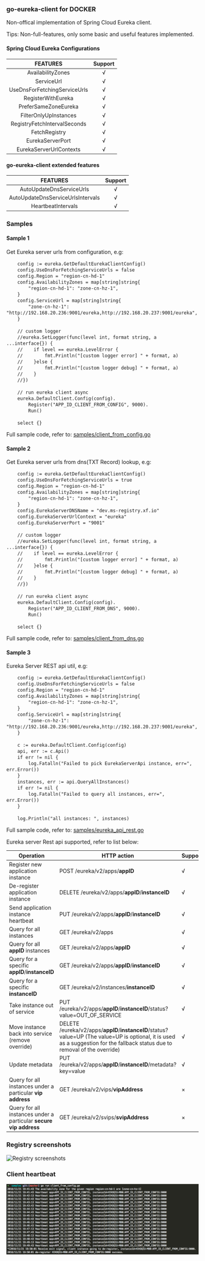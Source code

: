 ### go-eureka-client for DOCKER

Non-offical implementation of Spring Cloud Eureka client.

Tips: Non-full-features, only some basic and useful features implemented.


#### Spring Cloud Eureka Configurations

| FEATURES | Support |
|:--------:|:-------:|
|AvailabilityZones| √ |
|ServiceUrl| √ |
|UseDnsForFetchingServiceUrls| √ |
|RegisterWithEureka| √ |
|PreferSameZoneEureka| √ |
|FilterOnlyUpInstances| √ |
|RegistryFetchIntervalSeconds| √ |
|FetchRegistry| √ |
|EurekaServerPort| √ |
|EurekaServerUrlContexts| √ |

#### go-eureka-client extended features

| FEATURES | Support |
|:--------:|:-------:|
|AutoUpdateDnsServiceUrls| √ |
|AutoUpdateDnsServiceUrlsIntervals| √ |
|HeartbeatIntervals| √ |

### Samples

#### Sample 1

Get Eureka server urls from configuration, e.g:

````
    config := eureka.GetDefaultEurekaClientConfig()
    config.UseDnsForFetchingServiceUrls = false
    config.Region = "region-cn-hd-1"
    config.AvailabilityZones = map[string]string{
        "region-cn-hd-1": "zone-cn-hz-1",
    }
    config.ServiceUrl = map[string]string{
        "zone-cn-hz-1": "http://192.168.20.236:9001/eureka,http://192.168.20.237:9001/eureka",
    }

    // custom logger
    //eureka.SetLogger(func(level int, format string, a ...interface{}) {
    //    if level == eureka.LevelError {
    //        fmt.Println("[custom logger error] " + format, a)
    //    }else {
    //        fmt.Println("[custom logger debug] " + format, a)
    //    }
    //})

    // run eureka client async
    eureka.DefaultClient.Config(config).
        Register("APP_ID_CLIENT_FROM_CONFIG", 9000).
        Run()

    select {}
````

Full sample code, refer to: [samples/client_from_config.go](./samples/client_from_config.go)

#### Sample 2

Get Eureka server urls from dns(TXT Record) lookup, e.g:

````
    config := eureka.GetDefaultEurekaClientConfig()
    config.UseDnsForFetchingServiceUrls = true
    config.Region = "region-cn-hd-1"
    config.AvailabilityZones = map[string]string{
        "region-cn-hd-1": "zone-cn-hz-1",
    }
    config.EurekaServerDNSName = "dev.ms-registry.xf.io"
    config.EurekaServerUrlContext = "eureka"
    config.EurekaServerPort = "9001"

    // custom logger
    //eureka.SetLogger(func(level int, format string, a ...interface{}) {
    //    if level == eureka.LevelError {
    //        fmt.Println("[custom logger error] " + format, a)
    //    }else {
    //        fmt.Println("[custom logger debug] " + format, a)
    //    }
    //})

    // run eureka client async
    eureka.DefaultClient.Config(config).
        Register("APP_ID_CLIENT_FROM_DNS", 9000).
        Run()

    select {}
````

Full sample code, refer to: [samples/client_from_dns.go](./samples/client_from_dns.go)

#### Sample 3

Eureka Server REST api util, e.g:

````
    config := eureka.GetDefaultEurekaClientConfig()
    config.UseDnsForFetchingServiceUrls = false
    config.Region = "region-cn-hd-1"
    config.AvailabilityZones = map[string]string{
        "region-cn-hd-1": "zone-cn-hz-1",
    }
    config.ServiceUrl = map[string]string{
        "zone-cn-hz-1": "http://192.168.20.236:9001/eureka,http://192.168.20.237:9001/eureka",
    }

    c := eureka.DefaultClient.Config(config)
    api, err := c.Api()
    if err != nil {
        log.Fatalln("Failed to pick EurekaServerApi instance, err=", err.Error())
    }
    instances, err := api.QueryAllInstances()
    if err != nil {
        log.Fatalln("Failed to query all instances, err=", err.Error())
    }

    log.Println("all instances: ", instances)
````

Full sample code, refer to: [samples/eureka_api_rest.go](./samples/eureka_api_rest.go)

Eureka server Rest api supported, refer to list below:


| Operation | HTTP action | Support |
|-----------|-------------|-------------|
| Register new application instance | POST /eureka/v2/apps/**appID** | √ |
| De-register application instance | DELETE /eureka/v2/apps/**appID**/**instanceID** | √ |
| Send application instance heartbeat | PUT /eureka/v2/apps/**appID**/**instanceID** | √ |
| Query for all instances | GET /eureka/v2/apps | √ |
| Query for all **appID** instances | GET /eureka/v2/apps/**appID** | √ |
| Query for a specific **appID**/**instanceID** | GET /eureka/v2/apps/**appID**/**instanceID** | √ |
| Query for a specific **instanceID** | GET /eureka/v2/instances/**instanceID** | √ |
| Take instance out of service | PUT /eureka/v2/apps/**appID**/**instanceID**/status?value=OUT_OF_SERVICE| √ |
| Move instance back into service (remove override) | DELETE /eureka/v2/apps/**appID**/**instanceID**/status?value=UP  (The value=UP is optional, it is used as a suggestion for the fallback status due to removal of the override)| √ |
| Update metadata | PUT /eureka/v2/apps/**appID**/**instanceID**/metadata?key=value| √ |
| Query for all instances under a particular **vip address** | GET /eureka/v2/vips/**vipAddress** | × |
| Query for all instances under a particular **secure vip address** | GET /eureka/v2/svips/**svipAddress** | × |

### Registry screenshots

![Registry screenshots](registry.png)

### Client heartbeat

![Client Heartbeat](heartbeat.png)

